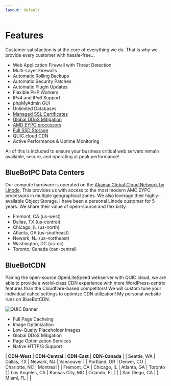 ```yaml
---
layout: default
---
```

# Features

Customer satisfaction is at the core of everything we do. That is why we provide every customer with hassle-free...

- Web Application Firewall with Threat Detection
- Multi-Layer Firewalls
- Automatic Rolling Backups
- Automatic Security Patches
- Automatic Plugin Updates
- Flexible PHP Workers
- IPv4 and IPv6 Support
- phpMyAdmin GUI
- Unlimited Databases
- [Managed SSL Certificates](https://www.letsencrypt.org/)
- [Global DDoS Mitigation](https://www.linode.com/products/ddos/)
- [AMD EYPC processors](https://www.amd.com/en/processors/epyc-7003-series)
- [Full SSD Storage](https://www.linode.com/blog/linode/linode-cloud-ssds-double-ram-much-more/)
- [QUIC.cloud CDN](https://www.quic.cloud/quic-cloud-services-and-features/quic-cloud-cdn-service/)
- Active Performance & Uptime Monitoring

All of this is included to ensure your business critical web servers remain available, secure, and operating at peak performance!

## BlueBotPC Data Centers

Our compute hardware is operated on the [Akamai Global Cloud Network by Linode](https://www.linode.com/global-infrastructure/). This provides us with access to the most modern AMC EYPC processors in multiple geographical zones. We also leverage their highly-available Object Storage. I have been a personal Linode customer for 5 years. We share their value of open-source and flexibility.

- Fremont, CA (us-west)
- Dallas, TX (us-central)
- Chicago, IL (us-north)
- Atlanta, GA (us-southeast)
- Newark, NJ (us-northeast)
- Washington, DC (us-dc)
- Toronto, Canada (can-central)

## BlueBotCDN

Pairing the open-source OpenLiteSpeed webserver with QUIC.cloud, we are able to provide a world-class CDN experience with more WordPress-centric features than the Cloudflare-based competitors! We will custom tune your individual cahce settings to optimize CDN utilization! My personal website runs on BlueBotCDN.

![QUIC Banner](https://gooby-s3.us-southeast-1.linodeobjects.com/quic-cloud-logo-dark_stack_600px-download.png)

- Full Page Cacheing
- Image Optimization
- Low-Qualty Placeholder Images
- Global DDoS Mitigation
- Page Optimization Services
- Native HTTP/3 Support

| **CDN-West**    | **CDN-Central** | **CDN-East**  | **CDN-Canada** |
| Seattle, WA     | Dallas, TX      | Newark, NJ    | Vancouver      |
| Portland, OR    | Denver, CO      | Charlotte, NC | Montreal       |
| Fremont, CA     | Chicago, IL     | Atlanta, GA   | Toronto        |
| Los Angeles, CA | Kansas City, MO | Orlando, FL   |                |
| San Diego, CA   |                 | Miami, FL     |                |
